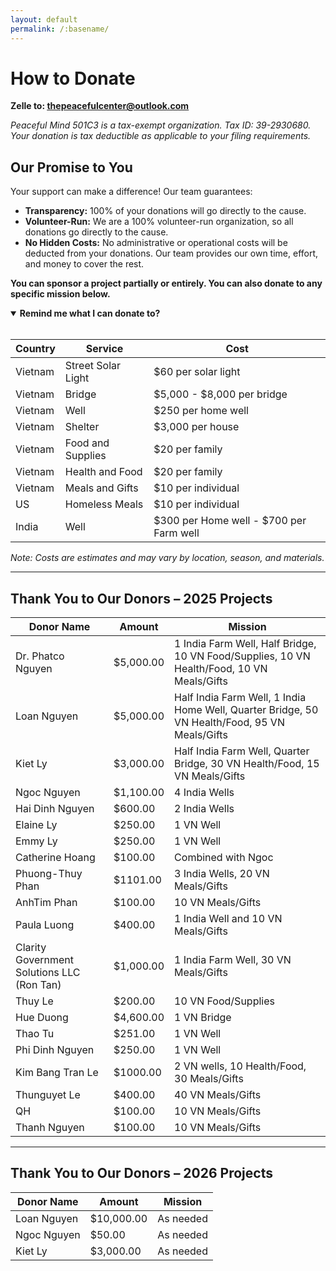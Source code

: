 ```yaml
---
layout: default
permalink: /:basename/
---
```


# How to Donate

**Zelle to: <u>thepeacefulcenter@outlook.com</u>**

_Peaceful Mind 501C3 is a tax-exempt organization. Tax ID: 39-2930680. Your donation is tax deductible as applicable to your filing requirements._

<section id="one">
  <h2>Our Promise to You</h2>
  <p>Your support can make a difference! Our team guarantees:</p>
  <ul>
    <li><strong>Transparency:</strong> 100% of your donations will go directly to the cause.</li>
    <li><strong>Volunteer-Run:</strong> We are a 100% volunteer-run organization, so all donations go directly to the cause.</li>
    <li><strong>No Hidden Costs:</strong> No administrative or operational costs will be deducted from your donations. Our team provides our own time, effort, and money to cover the rest.</li>
  </ul>
  <p><strong>You can sponsor a project partially or entirely. You can also donate to any specific mission below.</strong></p>
</section>

<details open>
  <summary><strong>Remind me what I can donate to?</strong></summary>

  <br/>

  <table>
    <thead>
      <tr>
        <th>Country</th>
        <th>Service</th>
        <th>Cost</th>
      </tr>
    </thead>
    <tbody>
      <tr>
        <td>Vietnam</td>
        <td>Street Solar Light</td>
        <td>$60 per solar light</td>
      </tr>
      <tr>
        <td>Vietnam</td>
        <td>Bridge</td>
        <td>$5,000 - $8,000 per bridge</td>
      </tr>
      <tr>
        <td>Vietnam</td>
        <td>Well</td>
        <td>$250 per home well</td>
      </tr>
      <tr>
        <td>Vietnam</td>
        <td>Shelter</td>
        <td>$3,000 per house</td>
      </tr>
      <tr>
        <td>Vietnam</td>
        <td>Food and Supplies</td>
        <td>$20 per family</td>
      </tr>
      <tr>
        <td>Vietnam</td>
        <td>Health and Food</td>
        <td>$20 per family</td>
      </tr>
      <tr>
        <td>Vietnam</td>
        <td>Meals and Gifts</td>
        <td>$10 per individual</td>
      </tr>
      <tr>
        <td>US</td>
        <td>Homeless Meals</td>
        <td>$10 per individual</td>
      </tr>
      <tr>
        <td>India</td>
        <td>Well</td>
        <td>$300 per Home well - $700 per Farm well</td>
      </tr>
    </tbody>
  </table>
  <em>Note: Costs are estimates and may vary by location, season, and materials.</em>
</details>


---

## Thank You to Our Donors – 2025 Projects

| Donor Name                                 | Amount    | Mission                                                                                       |
|--------------------------------------------|-----------|-----------------------------------------------------------------------------------------------|
| Dr. Phatco Nguyen                          | $5,000.00 | 1 India Farm Well, Half Bridge, 10 VN Food/Supplies, 10 VN Health/Food, 10 VN Meals/Gifts     |
| Loan Nguyen                                | $5,000.00 | Half India Farm Well, 1 India Home Well, Quarter Bridge, 50 VN Health/Food, 95 VN Meals/Gifts |  
| Kiet Ly                                    | $3,000.00 | Half India Farm Well, Quarter Bridge, 30 VN Health/Food, 15 VN Meals/Gifts                    |  
| Ngoc Nguyen                                | $1,100.00 | 4 India Wells                                                                                 |
| Hai Dinh Nguyen                            | $600.00   | 2 India Wells                                                                                 |
| Elaine Ly                                  | $250.00   | 1 VN Well                                                                                     |
| Emmy Ly                                    | $250.00   | 1 VN Well                                                                                     | 
| Catherine Hoang                            | $100.00   | Combined with Ngoc                                                                            |  
| Phuong-Thuy Phan                           | $1101.00  | 3 India Wells, 20 VN Meals/Gifts                                                              |
| AnhTim Phan                                | $100.00   | 10 VN Meals/Gifts                                                                             |
| Paula Luong                                | $400.00   | 1 India Well and 10 VN Meals/Gifts                                                            |
| Clarity Government Solutions LLC (Ron Tan) | $1,000.00 | 1 India Farm Well, 30 VN Meals/Gifts                                                          |
| Thuy Le                                    | $200.00   | 10 VN Food/Supplies                                                                           |
| Hue Duong                                  | $4,600.00 | 1 VN Bridge                                                                                   |  
| Thao Tu                                    | $251.00   | 1 VN Well                                                                                     |
| Phi Dinh Nguyen                            | $250.00   | 1 VN Well                                                                                     |
| Kim Bang Tran Le                           | $1000.00  | 2 VN wells, 10 Health/Food, 30 Meals/Gifts                                                    |
| Thunguyet Le                               | $400.00   | 40 VN Meals/Gifts                                                                             |
| QH                                         | $100.00   | 10 VN Meals/Gifts                                                                             |
| Thanh Nguyen                               | $100.00   | 10 VN Meals/Gifts                                                                             |

---

## Thank You to Our Donors – 2026 Projects

| Donor Name        | Amount     | Mission                 |
|-------------------|------------|-------------------------|
| Loan Nguyen       | $10,000.00 | As needed               |
| Ngoc Nguyen       | $50.00     | As needed               | 
| Kiet Ly           | $3,000.00  | As needed               | 

